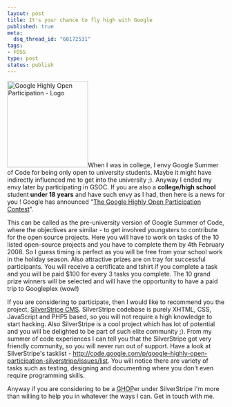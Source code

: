 ```yaml
--- 
layout: post
title: It's your chance to fly high with Google
published: true
meta: 
  dsq_thread_id: "68172531"
tags: 
- FOSS
type: post
status: publish
---
```

<img src="http://www.web2media.net/laktek/wp-content/files/ghoplogo.jpg" alt="Google Highly Open Participation - Logo" height="200" width="187" />When I was in college, I envy Google Summer of Code for being only open to university students. Maybe it might have indirectly influenced me to get into the university ;). Anyway I ended my envy later by participating in GSOC. If you are also a <strong>college/high school</strong> student<strong> under 18 years</strong> and have such envy as I had, then here is a news for you ! Google has announced "<a href="http://code.google.com/opensource/ghop/2007-8/">The Google Highly Open Participation Contest</a>".

This can be called as the pre-university version of Google Summer of Code, where the objectives are similar - to get involved youngsters to contribute for the open source projects. Here you will have to work on tasks of the 10 listed open-source projects and you have to complete them by 4th February 2008. So I guess timing is perfect as you will be free from your school work in the holiday season. Also attractive prizes are on tray for successful participants. You will receive a certificate and tshirt if you complete a task and you will be paid $100 for every 3 tasks you complete. The 10 grand prize winners will be selected and will have the opportunity to have a paid trip to Googleplex (wow!)

If you are considering to participate, then I would like to recommend you the project, <a href="http://www.silverstripe.com/">SilverStripe CMS</a>. SilverStripe codebase is purely XHTML, CSS, JavaScript and PHP5 based, so you will not require a high knowledge to start hacking.    Also SilverStripe is a cool project which has lot of potential and you will be delighted to be part of such elite community ;). From my summer of code experiences I can tell you that the SilverStripe got very friendly community, so you will never run out of support. Have a look at SilverStripe's tasklist - <a href="http://code.google.com/p/google-highly-open-participation-silverstripe/issues/list">http://code.google.com/p/google-highly-open-participation-silverstripe/issues/list</a>. You will notice there are variety of tasks such as testing, designing and documenting where you don't even require programming skills.

Anyway if you are considering to be a <acronym title="Google Highly Open Participation">GHOP</acronym>er under SilverStripe I'm more than willing to help you in whatever the ways I can. Get in touch with me.
